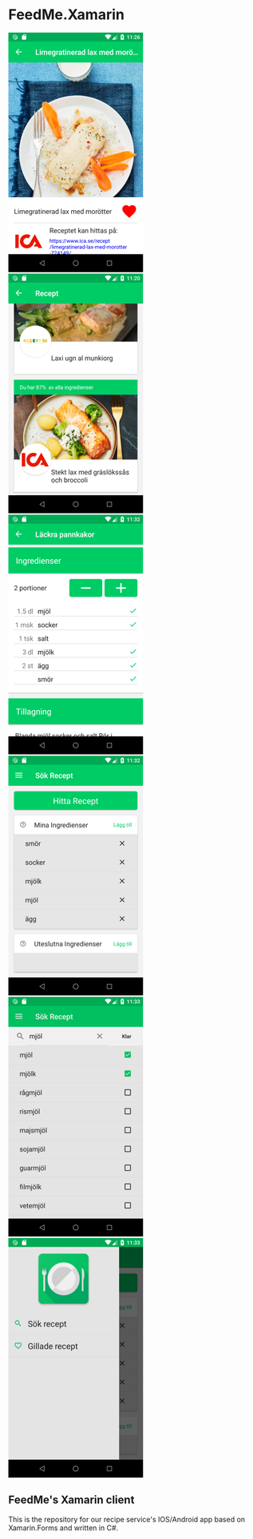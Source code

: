 # FeedMe.Xamarin
![](screenshots/recipe.png)
![](screenshots/recipes.png)
![](screenshots/ingredients.png)
![](screenshots/search.png)
![](screenshots/search2.png)
![](screenshots/menu.png)

## FeedMe's Xamarin client
This is the repository for our recipe service's IOS/Android app based on Xamarin.Forms and written in C#.